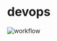 # devops
![workflow](https://github.com/<UserName>/<RepositoryName>/actions/workflows/main.yml/badge.svg)
